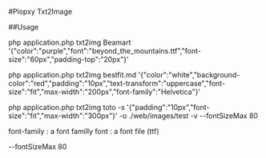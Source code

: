 #Plopxy Txt2Image

##Usage

php application.php txt2img Beamart '{"color":"purple","font":"beyond_the_mountains.ttf","font-size":"60px","padding-top":"20px"}'

 php application.php txt2img bestfit.md '{"color":"white","background-color":"red","padding":"10px","text-transform":"uppercase","font-size":"fit","max-width":"200px","font-family":"Helvetica"}'

php application.php txt2img toto -s '{"padding":"10px","font-size":"fit","max-width":"300px"}' -o ./web/images/test -v --fontSizeMax 80

font-family : a font familly
font : a font file (ttf)


--fontSizeMax 80 
